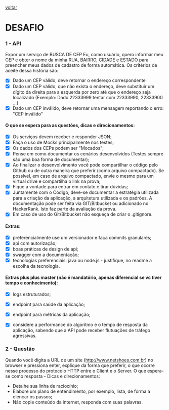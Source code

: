 [voltar](../README.md)

# DESAFIO

### 1 - API

Expor um serviço de BUSCA DE CEP
Eu, como usuário, quero informar meu CEP e obter o nome da minha
RUA, BAIRRO, CIDADE e ESTADO para preencher meus dados de cadastro de forma automática.
Os critérios de aceite dessa história são:
- [x] Dado um CEP válido, deve retornar o endereço correspondente
- [x] Dado um CEP válido, que não exista o endereço, deve substituir um dígito da direita para a esquerda por zero até que o endereço seja localizado (Exemplo: Dado 22333999 tentar com 22333990, 22333900 …)
- [x] Dado um CEP inválido, deve retornar uma mensagem reportando o erro: "CEP inválido"

#### O que se espera para as questões, dicas e direcionamentos:

- [x] Os serviços devem receber e responder JSON;
- [x] Faça o uso de Mocks principalmente nos testes;
- [x] Os dados dos CEPs podem ser "Mocados";
- [X] Pense em como documentar os cenários desenvolvidos (Testes sempre são uma boa forma de documentar);
- [x] Ao finalizar o desenvolvimento você pode compartilhar o código pelo Github ou de outra maneira que preferir (como arquivo compactado). Se possível, em caso de arquivo compactado, envie o mesmo para um virtual drive e compartilha o link na prova;
- [x] Fique a vontade para entrar em contato e tirar dúvidas;
- [x] Juntamente com o Código, deve-se documentar a estratégia utilizada para a criação da aplicação, a arquitetura utilizada e os padrões. A documentação pode ser feita via GIT/Bitbucket ou adicionado no HackerRank. Isto faz parte da avaliação da prova.
- [x] Em caso de uso do Git/Bitbucket não esqueça de criar o .gitignore.

#### Extras:

- [x] preferencialmente use um versionador e faça commits granulares;
- [x] api com autorização;
- [x] boas práticas de design de api;
- [x] swagger com a documentação;
- [x] tecnologias preferenciais: java ou node.js - justifique, no readme a escolha da tecnologia.

#### Extras plus plus master (não é mandatório, apenas diferencial se vc tiver tempo e conhecimento):
- [x] logs estruturados;
- [x] endpoint para saúde da aplicação;
- [x] endpoint para métricas da aplicação;
- [x] considere a performance do algoritmo e o tempo de resposta da aplicação, sabendo que a API  pode receber flutuações de tráfego agressivas.


### 2 - Questão

Quando você digita a URL de um site (http://www.netshoes.com.br) no browser e pressiona enter, explique da forma que preferir, o que ocorre nesse processo do protocolo HTTP entre o Client e o Server.
O que espera-se como resposta - Dicas e direcionamentos:
- Detalhe sua linha de raciocínio;
- Elabore um plano de entendimento, por exemplo, lista, de forma a elencar os passos;
- Não copie conteúdo da internet, responda com suas palavras.




